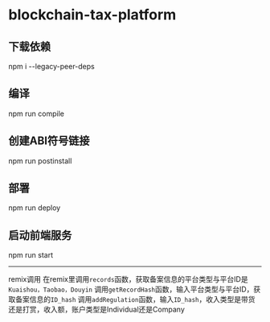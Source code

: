 # blockchain-tax-platform
## 下载依赖
npm i --legacy-peer-deps

## 编译
npm run compile
## 创建ABI符号链接
npm run postinstall
## 部署
npm run deploy

## 启动前端服务
npm run start

---

remix调用
在remix里调用`records`函数，获取备案信息的平台类型与平台ID是`Kuaishou，Taobao，Douyin`
调用`getRecordHash`函数，输入平台类型与平台ID，获取备案信息的`ID_hash`
调用`addRegulation`函数，输入`ID_hash`，收入类型是带货还是打赏，收入额，账户类型是Individual还是Company
